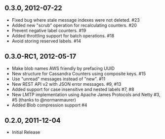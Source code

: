 0.3.0, 2012-07-22
-----------------

  * Fixed bug where stale message indexes were not deleted. #23
  * Added new "scrub" operation for recalculating counters. #20
  * Prevent negative label counters. #19
  * Added throttling support for batch operations. #18
  * Avoid storing reserved labels. #14

0.3.0-RC1, 2012-05-17
---------------------

  * Make blob names AWS friendly by prefacing UUID
  * New structure for Cassandra Counters using composite keys. #15
  * Use "unread" messages instead of "new". #11
  * New REST API v2 with JSON error messages. #9, #13
  * Added support for case insensitive and nested labels #7, #8
  * New LMTP implementation using Apache James Protocols and Netty #3, #5 (thanks to @normanmaurer)
  * Added Blob compression support #4

0.2.0, 2011-12-04
-----------------

  * Initial Release